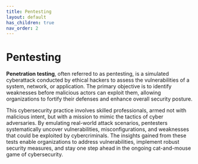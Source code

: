 ```yaml
---
title: Pentesting
layout: default
has_children: true
nav_order: 2
---
```


# Pentesting

**Penetration testing**, often referred to as pentesting, is a simulated cyberattack conducted by ethical hackers to assess the vulnerabilities of a system, network, or application. The primary objective is to identify weaknesses before malicious actors can exploit them, allowing organizations to fortify their defenses and enhance overall security posture.

This cybersecurity practice involves skilled professionals, armed not with malicious intent, but with a mission to mimic the tactics of cyber adversaries. By emulating real-world attack scenarios, pentesters systematically uncover vulnerabilities, misconfigurations, and weaknesses that could be exploited by cybercriminals. The insights gained from these tests enable organizations to address vulnerabilities, implement robust security measures, and stay one step ahead in the ongoing cat-and-mouse game of cybersecurity.